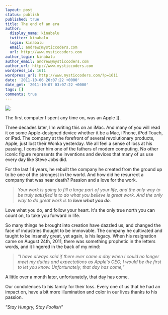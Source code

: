 ```yaml
---
layout: post
status: publish
published: true
title: The end of an era
author:
  display_name: kinabalu
  twitter: kinabalu
  login: kinabalu
  email: andrew@mysticcoders.com
  url: http://www.mysticcoders.com
author_login: kinabalu
author_email: andrew@mysticcoders.com
author_url: http://www.mysticcoders.com
wordpress_id: 1611
wordpress_url: http://www.mysticcoders.com/?p=1611
date: '2011-10-06 20:07:22 +0000'
date_gmt: '2011-10-07 03:07:22 +0000'
tags: []
comments: true
---
```

<img src="http://www.mysticcoders.com/wp-content/uploads/2011/10/apple-jobs.png" border="0" />

The first computer I spent any time on, was an Apple ][.  

Three decades later, I'm writing this on an iMac.  And many of you will read it on some Apple-designed device whether it be a Mac, iPhone, iPod Touch, or iPad.  The company at the forefront of several revolutionary products, Apple, just lost their Wonka yesterday.  We all feel a sense of loss at his passing, I consider him one of the fathers of modern computing.  No other iconic figure represents the inventions and devices that many of us use every day like Steve Jobs did.

For the last 14 years, he rebuilt the company he created from the ground up to be one of the strongest in the world.    And how did he resurrect a company that was near death?  Passion and a love for the work.

<blockquote><em>Your work is going to fill a large part of your life, and the only way to be truly satisfied is to do what you believe is great work.  And the only way to do great work is to <strong>love what you do</strong>.</em>
</blockquote>
Love what you do, and follow your heart.  It's the only true north you can count on, to take you forward in life.  

So many things he brought into creation have dazzled us, and changed the face of industries thought to be immovable.  The company he cultivated and taught to be insanely great, yet again, is his legacy.  When his resignation came on August 24th, 2011, there was something prophetic in the letters words, and it lingered in the back of my mind:

<blockquote><em>
"I have always said if there ever came a day when I could no longer meet my duties and expectations as Apple's CEO, I would be the first to let you know. Unfortunately, that day has come,"
</em>
</blockquote>
A little over a month later, unfortunately, that day has come.

Our condolences to his family for their loss.  Every one of us that he had an impact on, have a bit more illumination and color in our lives thanks to his passion.

<em>"Stay Hungry, Stay Foolish"</em>

